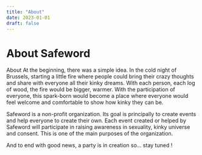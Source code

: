 ```yaml
---
title: "About"
date: 2023-01-01
draft: false
---
```


# About Safeword

About
At the beginning, there was a simple idea. In the cold night of Brussels, starting a little fire where people could bring their crazy thoughts and share with everyone all their kinky dreams.
With each person, each log of wood, the fire would be bigger, warmer. With the participation of everyone, this spark-born would become a place where everyone would feel welcome and comfortable to show how kinky they can be.

Safeword is a non-profit organization. Its goal is principally to create events and help everyone to create their own. Each event created or helped by Safeword will participate in raising awareness in sexuality, kinky universe and consent. This is one of the main purposes of the organization.

And to end with good news, a party is in creation so… stay tuned !